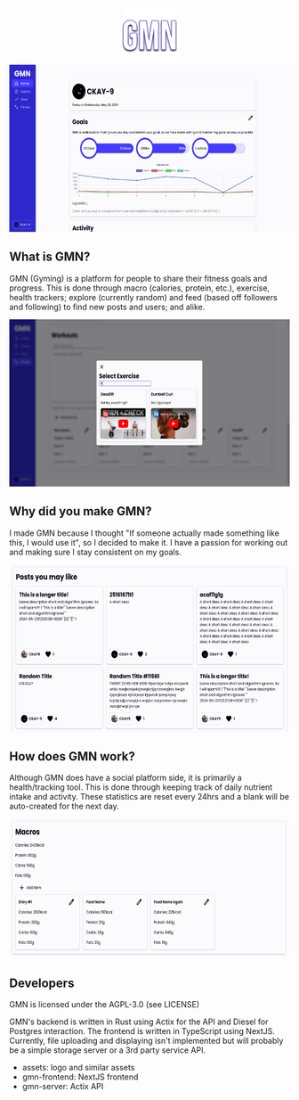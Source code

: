 

<div align="center">
  <img src="./assets/logo-sqr.png" alt="Home" width="100" height="100px" />
  <br />
  <img src="./assets/home.png" alt="Home" width="600" height="300px" />
</div>

## What is GMN?

GMN (Gyming) is a platform for people to share their fitness goals and progress. This is done through macro (calories, protein, etc.), exercise, health trackers; explore (currently random) and feed (based off followers and following) to find new posts and users; and alike.

<div align="center">
  <img src="./assets/workouts.png" alt="Home" width="600" height="300px" />
</div>

## Why did you make GMN?

I made GMN because I thought "If someone actually made something like this, I would use it", so I decided to make it. I have a passion for working out and making sure I stay consistent on my goals.

<div align="center">
  <img src="./assets/similar.png" alt="Home" width="600" height="300px" />
</div>

## How does GMN work?

Although GMN does have a social platform side, it is primarily a health/tracking tool. This is done through keeping track of daily nutrient intake and activity. These statistics are reset every 24hrs and a blank will be auto-created for the next day.

<div align="center">
  <img src="./assets/macros.png" alt="Home" width="600" height="250px" />
</div>


## Developers
GMN is licensed under the AGPL-3.0 (see LICENSE)

GMN's backend is written in Rust using Actix for the API and Diesel for Postgres interaction. The frontend is written in TypeScript using NextJS. Currently, file uploading and displaying isn't implemented but will probably be a simple storage server or a 3rd party service API.

- assets: logo and similar assets
- gmn-frontend: NextJS frontend
- gmn-server: Actix API
